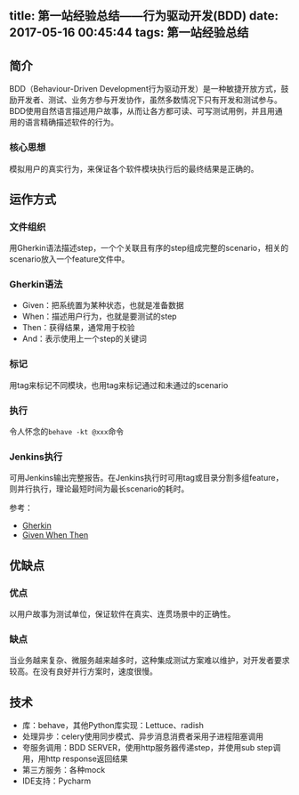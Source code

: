 title: 第一站经验总结——行为驱动开发(BDD)
date: 2017-05-16 00:45:44
tags: 第一站经验总结
---
## 简介

BDD（Behaviour-Driven Development行为驱动开发）是一种敏捷开放方式，鼓励开发者、测试、业务方参与开发协作，虽然多数情况下只有开发和测试参与。BDD使用自然语言描述用户故事，从而让各方都可读、可写测试用例，并且用通用的语言精确描述软件的行为。

### 核心思想

模拟用户的真实行为，来保证各个软件模块执行后的最终结果是正确的。


## 运作方式

### 文件组织
用Gherkin语法描述step，一个个关联且有序的step组成完整的scenario，相关的scenario放入一个feature文件中。

### Gherkin语法

- Given：把系统置为某种状态，也就是准备数据
- When：描述用户行为，也就是要测试的step
- Then：获得结果，通常用于校验
- And：表示使用上一个step的关键词

### 标记
用tag来标记不同模块，也用tag来标记通过和未通过的scenario

### 执行
令人怀念的`behave -kt @xxx`命令

### Jenkins执行

可用Jenkins输出完整报告。在Jenkins执行时可用tag或目录分割多组feature，则并行执行，理论最短时间为最长scenario的耗时。

参考：
- [Gherkin](https://github.com/cucumber/cucumber/wiki/Given-When-Then)
- [Given When Then](https://github.com/cucumber/cucumber/wiki/Given-When-Then)

## 优缺点

### 优点

以用户故事为测试单位，保证软件在真实、连贯场景中的正确性。

### 缺点

当业务越来复杂、微服务越来越多时，这种集成测试方案难以维护，对开发者要求较高。在没有良好并行方案时，速度很慢。

## 技术

- 库：behave，其他Python库实现：Lettuce、radish
- 处理异步：celery使用同步模式、异步消息消费者采用子进程阻塞调用
- 夸服务调用：BDD SERVER，使用http服务器传递step，并使用sub step调用，用http response返回结果
- 第三方服务：各种mock
- IDE支持：Pycharm

